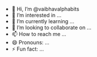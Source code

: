 - 👋 Hi, I’m @vaibhavalphabits
- 👀 I’m interested in ...
- 🌱 I’m currently learning ...
- 💞️ I’m looking to collaborate on ...
- 📫 How to reach me ...
- 😄 Pronouns: ...
- ⚡ Fun fact: ...

<!---
vaibhavalphabits/vaibhavalphabits is a ✨ special ✨ repository because its `README.md` (this file) appears on your GitHub profile.
You can click the Preview link to take a look at your changes.
--->
